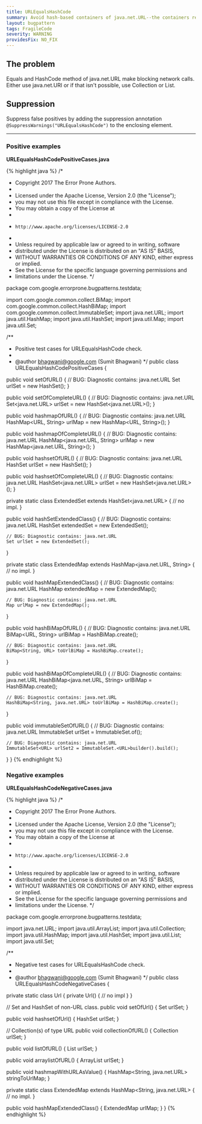 ```yaml
---
title: URLEqualsHashCode
summary: Avoid hash-based containers of java.net.URL--the containers rely on equals() and hashCode(), which cause java.net.URL to make blocking internet connections.
layout: bugpattern
tags: FragileCode
severity: WARNING
providesFix: NO_FIX
---
```


<!--
*** AUTO-GENERATED, DO NOT MODIFY ***
To make changes, edit the @BugPattern annotation or the explanation in docs/bugpattern.
-->

## The problem
Equals and HashCode method of java.net.URL make blocking network calls. Either
use java.net.URI or if that isn't possible, use Collection<URL> or List<URL>.

## Suppression
Suppress false positives by adding the suppression annotation `@SuppressWarnings("URLEqualsHashCode")` to the enclosing element.

----------

### Positive examples
__URLEqualsHashCodePositiveCases.java__

{% highlight java %}
/*
 * Copyright 2017 The Error Prone Authors.
 *
 * Licensed under the Apache License, Version 2.0 (the "License");
 * you may not use this file except in compliance with the License.
 * You may obtain a copy of the License at
 *
 *     http://www.apache.org/licenses/LICENSE-2.0
 *
 * Unless required by applicable law or agreed to in writing, software
 * distributed under the License is distributed on an "AS IS" BASIS,
 * WITHOUT WARRANTIES OR CONDITIONS OF ANY KIND, either express or implied.
 * See the License for the specific language governing permissions and
 * limitations under the License.
 */

package com.google.errorprone.bugpatterns.testdata;

import com.google.common.collect.BiMap;
import com.google.common.collect.HashBiMap;
import com.google.common.collect.ImmutableSet;
import java.net.URL;
import java.util.HashMap;
import java.util.HashSet;
import java.util.Map;
import java.util.Set;

/**
 * Positive test cases for URLEqualsHashCode check.
 *
 * @author bhagwani@google.com (Sumit Bhagwani)
 */
public class URLEqualsHashCodePositiveCases {

  public void setOfURL() {
    // BUG: Diagnostic contains: java.net.URL
    Set<URL> urlSet = new HashSet<URL>();
  }

  public void setOfCompleteURL() {
    // BUG: Diagnostic contains: java.net.URL
    Set<java.net.URL> urlSet = new HashSet<java.net.URL>();
  }

  public void hashmapOfURL() {
    // BUG: Diagnostic contains: java.net.URL
    HashMap<URL, String> urlMap = new HashMap<URL, String>();
  }

  public void hashmapOfCompleteURL() {
    // BUG: Diagnostic contains: java.net.URL
    HashMap<java.net.URL, String> urlMap = new HashMap<java.net.URL, String>();
  }

  public void hashsetOfURL() {
    // BUG: Diagnostic contains: java.net.URL
    HashSet<URL> urlSet = new HashSet<URL>();
  }

  public void hashsetOfCompleteURL() {
    // BUG: Diagnostic contains: java.net.URL
    HashSet<java.net.URL> urlSet = new HashSet<java.net.URL>();
  }

  private static class ExtendedSet extends HashSet<java.net.URL> {
    // no impl.
  }

  public void hashSetExtendedClass() {
    // BUG: Diagnostic contains: java.net.URL
    HashSet extendedSet = new ExtendedSet();

    // BUG: Diagnostic contains: java.net.URL
    Set urlSet = new ExtendedSet();
  }

  private static class ExtendedMap extends HashMap<java.net.URL, String> {
    // no impl.
  }

  public void hashMapExtendedClass() {
    // BUG: Diagnostic contains: java.net.URL
    HashMap extendedMap = new ExtendedMap();

    // BUG: Diagnostic contains: java.net.URL
    Map urlMap = new ExtendedMap();
  }

  public void hashBiMapOfURL() {
    // BUG: Diagnostic contains: java.net.URL
    BiMap<URL, String> urlBiMap = HashBiMap.create();

    // BUG: Diagnostic contains: java.net.URL
    BiMap<String, URL> toUrlBiMap = HashBiMap.create();
  }

  public void hashBiMapOfCompleteURL() {
    // BUG: Diagnostic contains: java.net.URL
    HashBiMap<java.net.URL, String> urlBiMap = HashBiMap.create();

    // BUG: Diagnostic contains: java.net.URL
    HashBiMap<String, java.net.URL> toUrlBiMap = HashBiMap.create();
  }

  public void immutableSetOfURL() {
    // BUG: Diagnostic contains: java.net.URL
    ImmutableSet<URL> urlSet = ImmutableSet.of();

    // BUG: Diagnostic contains: java.net.URL
    ImmutableSet<URL> urlSet2 = ImmutableSet.<URL>builder().build();
  }
}
{% endhighlight %}

### Negative examples
__URLEqualsHashCodeNegativeCases.java__

{% highlight java %}
/*
 * Copyright 2017 The Error Prone Authors.
 *
 * Licensed under the Apache License, Version 2.0 (the "License");
 * you may not use this file except in compliance with the License.
 * You may obtain a copy of the License at
 *
 *     http://www.apache.org/licenses/LICENSE-2.0
 *
 * Unless required by applicable law or agreed to in writing, software
 * distributed under the License is distributed on an "AS IS" BASIS,
 * WITHOUT WARRANTIES OR CONDITIONS OF ANY KIND, either express or implied.
 * See the License for the specific language governing permissions and
 * limitations under the License.
 */

package com.google.errorprone.bugpatterns.testdata;

import java.net.URL;
import java.util.ArrayList;
import java.util.Collection;
import java.util.HashMap;
import java.util.HashSet;
import java.util.List;
import java.util.Set;

/**
 * Negative test cases for URLEqualsHashCode check.
 *
 * @author bhagwani@google.com (Sumit Bhagwani)
 */
public class URLEqualsHashCodeNegativeCases {

  private static class Url {
    private Url() {
      // no impl
    }
  }

  // Set and HashSet of non-URL class.
  public void setOfUrl() {
    Set<Url> urlSet;
  }

  public void hashsetOfUrl() {
    HashSet<Url> urlSet;
  }

  // Collection(s) of type URL
  public void collectionOfURL() {
    Collection<URL> urlSet;
  }

  public void listOfURL() {
    List<URL> urlSet;
  }

  public void arraylistOfURL() {
    ArrayList<URL> urlSet;
  }

  public void hashmapWithURLAsValue() {
    HashMap<String, java.net.URL> stringToUrlMap;
  }

  private static class ExtendedMap extends HashMap<String, java.net.URL> {
    // no impl.
  }

  public void hashMapExtendedClass() {
    ExtendedMap urlMap;
  }
}
{% endhighlight %}


